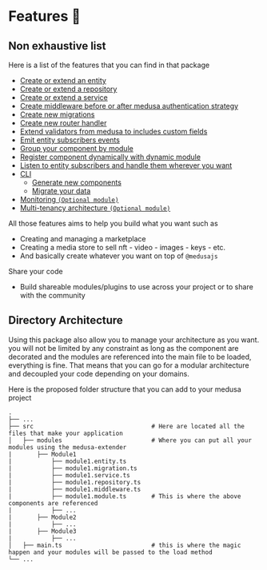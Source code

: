 # Features :monocle_face:

## Non exhaustive list

Here is a list of the features that you can find in that package

- [Create or extend an entity](#decorators)
- [Create or extend a repository](#decorators)
- [Create or extend a service](#decorators)
- [Create middleware before or after medusa authentication strategy](#decorators)
- [Create new migrations](#decorators)
- [Create new router handler](#decorators)
- [Extend validators from medusa to includes custom fields](#decorators)
- [Emit entity subscribers events](#decorators)
- [Group your component by module](#module)
- [Register component dynamically with dynamic module](#module-dynamic-module)
- [Listen to entity subscribers and handle them wherever you want](#decorators)
- [CLI](#cli-medex)
    - [Generate new components](#cli-medex)
    - [Migrate your data](#cli-medex)
- [Monitoring `(Optional module)`](#monitoring)
- [Multi-tenancy architecture `(Optional module)`](#multi-tenancy)

All those features aims to help you build what you want such as

- Creating and managing a marketplace
- Creating a media store to sell nft - video - images - keys - etc.
- And basically create whatever you want on top of `@medusajs`

Share your code

- Build shareable modules/plugins to use across your project or to share with the community

## Directory Architecture

Using this package also allow you to manage your architecture as you want.
you will not be limited by any constraint as long as the component are decorated
and the modules are referenced into the main file to be loaded, everything is fine.
That means that you can go for a modular architecture and decoupled
your code depending on your domains.

Here is the proposed folder structure that you can add to your medusa project

```text
.
├── ...
├── src                                 # Here are located all the files that make your application
│   ├── modules                         # Where you can put all your modules using the medusa-extender
|       ├── Module1
|           ├── module1.entity.ts
|           ├── module1.migration.ts
|           ├── module1.service.ts
|           ├── module1.repository.ts
|           ├── module1.middleware.ts
|           ├── module1.module.ts       # This is where the above components are referenced
|           ├── ...
|       ├── Module2
|           ├── ...
|       ├── Module3
|           ├── ...
│   ├── main.ts                         # this is where the magic happen and your modules will be passed to the load method
└── ...
```